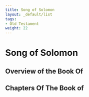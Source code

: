 ```yaml
---
title: Song of Solomon
layout: _default/list
tags:
- Old Testament
weight: 22
---
```

# Song of Solomon

## Overview of the Book Of 

## Chapters Of The Book of 